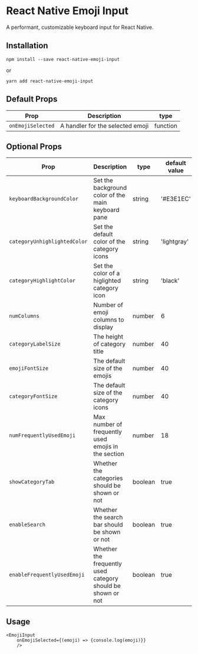 # React Native Emoji Input

A performant, customizable keyboard input for React Native.

## Installation

`npm install --save react-native-emoji-input`

or

`yarn add react-native-emoji-input`

## Default Props

| Prop              | Description                      | type     |
| ----------------- | -------------------------------- | -------- |
| `onEmojiSelected` | A handler for the selected emoji | function |

## Optional Props

| Prop                         | Description                                                 | type    | default value |
| ---------------------------- | ----------------------------------------------------------- | ------- | ------------- |
| `keyboardBackgroundColor`    | Set the background color of the main keyboard pane          | string  | '#E3E1EC'     |
| `categoryUnhighlightedColor` | Set the default color of the category icons                 | string  | 'lightgray'   |
| `categoryHighlightColor`     | Set the color of a higlighted category icon                 | string  | 'black'       |
| `numColumns`                 | Number of emoji columns to display                          | number  | 6             |
| `categoryLabelSize`          | The height of category title                                | number  | 40            |
| `emojiFontSize`              | The default size of the emojis                              | number  | 40            |
| `categoryFontSize`           | The default size of the category icons                      | number  | 40            |
| `numFrequentlyUsedEmoji`     | Max number of frequently used emojis in the section         | number  | 18            |
| `showCategoryTab`            | Whether the categories should be shown or not               | boolean | true          |
| `enableSearch`               | Whether the search bar should be shown or not               | boolean | true          |
| `enableFrequentlyUsedEmoji`  | Whether the frequently used category should be shown or not | boolean | true          |

## Usage

```
<EmojiInput
	onEmojiSelected={(emoji) => {console.log(emoji)}}
	/>
```
